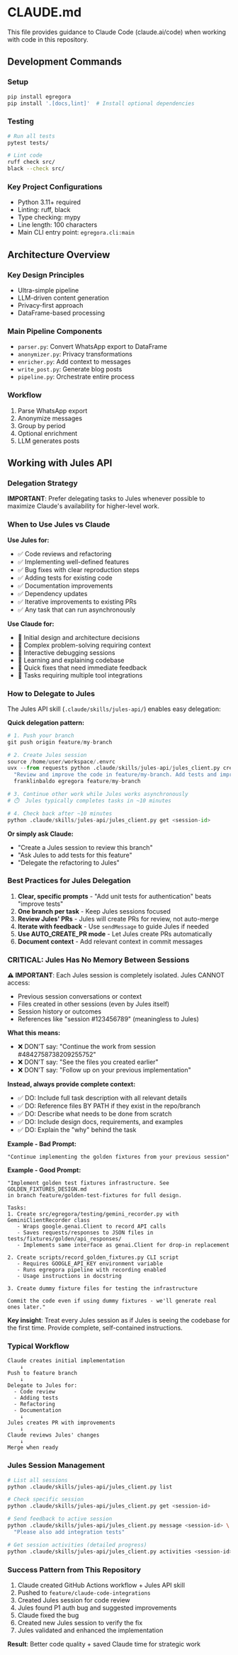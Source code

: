 # CLAUDE.md

This file provides guidance to Claude Code (claude.ai/code) when working with code in this repository.

## Development Commands

### Setup
```bash
pip install egregora
pip install '.[docs,lint]'  # Install optional dependencies
```

### Testing
```bash
# Run all tests
pytest tests/

# Lint code
ruff check src/
black --check src/
```

### Key Project Configurations
- Python 3.11+ required
- Linting: ruff, black
- Type checking: mypy
- Line length: 100 characters
- Main CLI entry point: `egregora.cli:main`

## Architecture Overview

### Key Design Principles
- Ultra-simple pipeline
- LLM-driven content generation
- Privacy-first approach
- DataFrame-based processing

### Main Pipeline Components
- `parser.py`: Convert WhatsApp export to DataFrame
- `anonymizer.py`: Privacy transformations
- `enricher.py`: Add context to messages
- `write_post.py`: Generate blog posts
- `pipeline.py`: Orchestrate entire process

### Workflow
1. Parse WhatsApp export
2. Anonymize messages
3. Group by period
4. Optional enrichment
5. LLM generates posts

## Working with Jules API

### Delegation Strategy

**IMPORTANT**: Prefer delegating tasks to Jules whenever possible to maximize Claude's availability for higher-level work.

### When to Use Jules vs Claude

**Use Jules for:**
- ✅ Code reviews and refactoring
- ✅ Implementing well-defined features
- ✅ Bug fixes with clear reproduction steps
- ✅ Adding tests for existing code
- ✅ Documentation improvements
- ✅ Dependency updates
- ✅ Iterative improvements to existing PRs
- ✅ Any task that can run asynchronously

**Use Claude for:**
- 🎯 Initial design and architecture decisions
- 🎯 Complex problem-solving requiring context
- 🎯 Interactive debugging sessions
- 🎯 Learning and explaining codebase
- 🎯 Quick fixes that need immediate feedback
- 🎯 Tasks requiring multiple tool integrations

### How to Delegate to Jules

The Jules API skill (`.claude/skills/jules-api/`) enables easy delegation:

**Quick delegation pattern:**
```python
# 1. Push your branch
git push origin feature/my-branch

# 2. Create Jules session
source /home/user/workspace/.envrc
uvx --from requests python .claude/skills/jules-api/jules_client.py create \
  "Review and improve the code in feature/my-branch. Add tests and improve error handling." \
  franklinbaldo egregora feature/my-branch

# 3. Continue other work while Jules works asynchronously
# ⏱️  Jules typically completes tasks in ~10 minutes

# 4. Check back after ~10 minutes
python .claude/skills/jules-api/jules_client.py get <session-id>
```

**Or simply ask Claude:**
- "Create a Jules session to review this branch"
- "Ask Jules to add tests for this feature"
- "Delegate the refactoring to Jules"

### Best Practices for Jules Delegation

1. **Clear, specific prompts** - "Add unit tests for authentication" beats "improve tests"
2. **One branch per task** - Keep Jules sessions focused
3. **Review Jules' PRs** - Jules will create PRs for review, not auto-merge
4. **Iterate with feedback** - Use `sendMessage` to guide Jules if needed
5. **Use AUTO_CREATE_PR mode** - Let Jules create PRs automatically
6. **Document context** - Add relevant context in commit messages

### CRITICAL: Jules Has No Memory Between Sessions

**⚠️ IMPORTANT**: Each Jules session is completely isolated. Jules CANNOT access:
- Previous session conversations or context
- Files created in other sessions (even by Jules itself)
- Session history or outcomes
- References like "session #123456789" (meaningless to Jules)

**What this means:**
- ❌ DON'T say: "Continue the work from session #4842758738209255752"
- ❌ DON'T say: "See the files you created earlier"
- ❌ DON'T say: "Follow up on your previous implementation"

**Instead, always provide complete context:**
- ✅ DO: Include full task description with all relevant details
- ✅ DO: Reference files BY PATH if they exist in the repo/branch
- ✅ DO: Describe what needs to be done from scratch
- ✅ DO: Include design docs, requirements, and examples
- ✅ DO: Explain the "why" behind the task

**Example - Bad Prompt:**
```
"Continue implementing the golden fixtures from your previous session"
```

**Example - Good Prompt:**
```
"Implement golden test fixtures infrastructure. See GOLDEN_FIXTURES_DESIGN.md
in branch feature/golden-test-fixtures for full design.

Tasks:
1. Create src/egregora/testing/gemini_recorder.py with GeminiClientRecorder class
   - Wraps google.genai.Client to record API calls
   - Saves requests/responses to JSON files in tests/fixtures/golden/api_responses/
   - Implements same interface as genai.Client for drop-in replacement

2. Create scripts/record_golden_fixtures.py CLI script
   - Requires GOOGLE_API_KEY environment variable
   - Runs egregora pipeline with recording enabled
   - Usage instructions in docstring

3. Create dummy fixture files for testing the infrastructure

Commit the code even if using dummy fixtures - we'll generate real ones later."
```

**Key insight**: Treat every Jules session as if Jules is seeing the codebase for the first time. Provide complete, self-contained instructions.

### Typical Workflow

```
Claude creates initial implementation
    ↓
Push to feature branch
    ↓
Delegate to Jules for:
  - Code review
  - Adding tests
  - Refactoring
  - Documentation
    ↓
Jules creates PR with improvements
    ↓
Claude reviews Jules' changes
    ↓
Merge when ready
```

### Jules Session Management

```bash
# List all sessions
python .claude/skills/jules-api/jules_client.py list

# Check specific session
python .claude/skills/jules-api/jules_client.py get <session-id>

# Send feedback to active session
python .claude/skills/jules-api/jules_client.py message <session-id> \
  "Please also add integration tests"

# Get session activities (detailed progress)
python .claude/skills/jules-api/jules_client.py activities <session-id>
```

### Success Pattern from This Repository

1. Claude created GitHub Actions workflow + Jules API skill
2. Pushed to `feature/claude-code-integrations`
3. Created Jules session for code review
4. Jules found P1 auth bug and suggested improvements
5. Claude fixed the bug
6. Created new Jules session to verify the fix
7. Jules validated and enhanced the implementation

**Result**: Better code quality + saved Claude time for strategic work